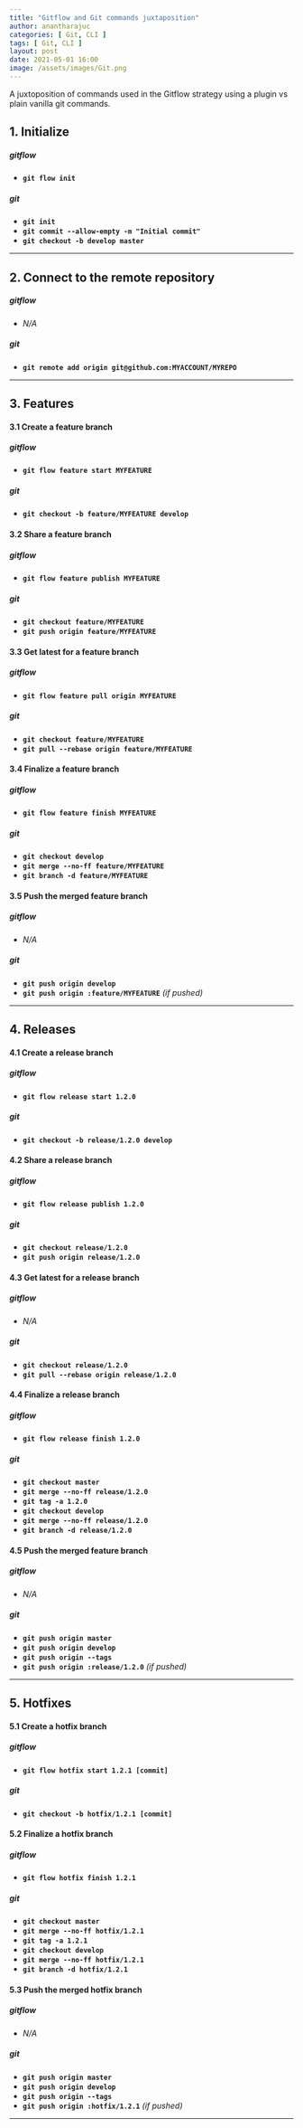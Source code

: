 ```yaml
---
title: "Gitflow and Git commands juxtaposition"
author: anantharajuc
categories: [ Git, CLI ]
tags: [ Git, CLI ]
layout: post
date: 2021-05-01 16:00
image: /assets/images/Git.png
---
```


A juxtoposition of commands used in the Gitflow strategy using a plugin vs plain vanilla git commands.

## 1. Initialize

##### gitflow

*	**`git flow init`**  

##### git

*	**`git init`**  
*	**`git commit --allow-empty -m "Initial commit"`**  
*	**`git checkout -b develop master`**  

---

## 2. Connect to the remote repository

##### gitflow

*	_N/A_  

##### git

*	**`git remote add origin git@github.com:MYACCOUNT/MYREPO`**  

---

## 3. Features

#### 3.1 Create a feature branch

##### gitflow

*	**`git flow feature start MYFEATURE`**  

##### git

*	**`git checkout -b feature/MYFEATURE develop`**  

#### 3.2 Share a feature branch

##### gitflow

*	**`git flow feature publish MYFEATURE`**  

##### git

*	**`git checkout feature/MYFEATURE`**  
*	**`git push origin feature/MYFEATURE`**  

#### 3.3 Get latest for a feature branch

##### gitflow

*	**`git flow feature pull origin MYFEATURE`**  

##### git

*	**`git checkout feature/MYFEATURE`**  
*	**`git pull --rebase origin feature/MYFEATURE`**  

#### 3.4 Finalize a feature branch

##### gitflow

*	**`git flow feature finish MYFEATURE`**  

##### git

*	**`git checkout develop`**  
*	**`git merge --no-ff feature/MYFEATURE`**  
*	**`git branch -d feature/MYFEATURE`**  

#### 3.5 Push the merged feature branch

##### gitflow

*	_N/A_  

##### git

*	**`git push origin develop`**  
*	**`git push origin :feature/MYFEATURE`**  _(if pushed)_  

---

## 4. Releases

#### 4.1 Create a release branch

##### gitflow

*	**`git flow release start 1.2.0`**  

##### git

*	**`git checkout -b release/1.2.0 develop`**  

#### 4.2 Share a release branch

##### gitflow

*	**`git flow release publish 1.2.0`**  

##### git

*	**`git checkout release/1.2.0`**  
*	**`git push origin release/1.2.0`**  

#### 4.3 Get latest for a release branch

##### gitflow

*	_N/A_  

##### git

*	**`git checkout release/1.2.0`**  
*	**`git pull --rebase origin release/1.2.0`** 

#### 4.4 Finalize a release branch

##### gitflow

*	**`git flow release finish 1.2.0`**  

##### git

*	**`git checkout master`**  
*	**`git merge --no-ff release/1.2.0`**  
*	**`git tag -a 1.2.0`**  
*	**`git checkout develop`**  
*	**`git merge --no-ff release/1.2.0`**  
*	**`git branch -d release/1.2.0`**  

#### 4.5 Push the merged feature branch

##### gitflow

*	_N/A_  

##### git

*	**`git push origin master`**   
*	**`git push origin develop`**   
*	**`git push origin --tags`**  
*	**`git push origin :release/1.2.0`** _(if pushed)_  

---

## 5. Hotfixes

#### 5.1 Create a hotfix branch

##### gitflow

*	**`git flow hotfix start 1.2.1 [commit]`**  

##### git

*	**`git checkout -b hotfix/1.2.1 [commit]`**  

#### 5.2 Finalize a hotfix branch

##### gitflow

*	**`git flow hotfix finish 1.2.1`**  

##### git

*	**`git checkout master`**  
*	**`git merge --no-ff hotfix/1.2.1`**  
*	**`git tag -a 1.2.1`**  
*	**`git checkout develop`**  
*	**`git merge --no-ff hotfix/1.2.1`**  
*	**`git branch -d hotfix/1.2.1`**  

#### 5.3 Push the merged hotfix branch

##### gitflow

*	_N/A_  

##### git

*	**`git push origin master`**  
*	**`git push origin develop`**  
*	**`git push origin --tags`**  
*	**`git push origin :hotfix/1.2.1`**  _(if pushed)_      

---
